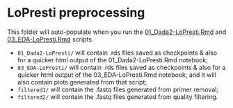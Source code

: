 # LoPresti preprocessing

This folder will auto-populate when you run the [01_Dada2-LoPresti.Rmd](../../../../scripts/analysis-individual/LoPresti-2019/01_Dada2-LoPresti.Rmd) and [03_EDA-LoPresti.Rmd](../../../../scripts/analysis-individual/LoPresti-2019/03_EDA-LoPresti.Rmd) scripts.
- `01_Dada2-LoPresti/` will contain .rds files saved as checkpoints & also for a quicker html output of the 01_Dada2-LoPresti.Rmd notebook;
- `03_EDA-LoPresti/` will contain .rds files saved as checkpoints & also for a quicker html output of the 03_EDA-LoPresti.Rmd notebook, and it will also contain plots generated from that script;
- `filtered1/` will contain the .fastq files generated from primer removal;
- `filtered2/` will contain the .fastq files generated from quality filtering.
